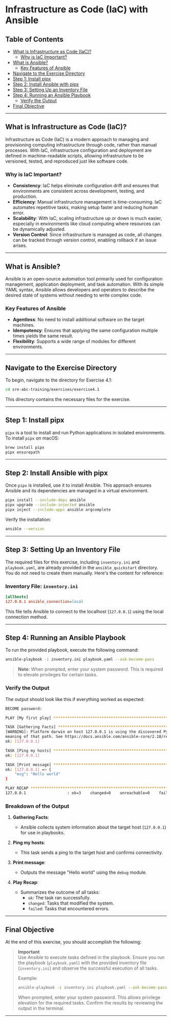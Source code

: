 # Infrastructure as Code (IaC) with Ansible

## Table of Contents
- [What is Infrastructure as Code (IaC)?](#what-is-infrastructure-as-code-iac)
  - [Why is IaC Important?](#why-is-iac-important)
- [What is Ansible?](#what-is-ansible)
  - [Key Features of Ansible](#key-features-of-ansible)
- [Navigate to the Exercise Directory](#navigate-to-the-exercise-directory)
- [Step 1: Install pipx](#step-1-install-pipx)
- [Step 2: Install Ansible with pipx](#step-2-install-ansible-with-pipx)
- [Step 3: Setting Up an Inventory File](#step-3-setting-up-an-inventory-file)
- [Step 4: Running an Ansible Playbook](#step-4-running-an-ansible-playbook)
  - [Verify the Output](#verify-the-output)
- [Final Objective](#final-objective)

---

## What is Infrastructure as Code (IaC)?

Infrastructure as Code (IaC) is a modern approach to managing and provisioning computing infrastructure through code, rather than manual processes. With IaC, infrastructure configuration and deployment are defined in machine-readable scripts, allowing infrastructure to be versioned, tested, and reproduced just like software code.

### Why is IaC Important?

- **Consistency**: IaC helps eliminate configuration drift and ensures that environments are consistent across development, testing, and production.
- **Efficiency**: Manual infrastructure management is time-consuming. IaC automates repetitive tasks, making setup faster and reducing human error.
- **Scalability**: With IaC, scaling infrastructure up or down is much easier, especially in environments like cloud computing where resources can be dynamically adjusted.
- **Version Control**: Since infrastructure is managed as code, all changes can be tracked through version control, enabling rollback if an issue arises.

---

## What is Ansible?

Ansible is an open-source automation tool primarily used for configuration management, application deployment, and task automation. With its simple YAML syntax, Ansible allows developers and operators to describe the desired state of systems without needing to write complex code.

### Key Features of Ansible

- **Agentless**: No need to install additional software on the target machines.
- **Idempotency**: Ensures that applying the same configuration multiple times yields the same result.
- **Flexibility**: Supports a wide range of modules for different environments.

---

## Navigate to the Exercise Directory

To begin, navigate to the directory for Exercise 4.1:

```bash
cd sre-abc-training/exercises/exercise4.1
```

This directory contains the necessary files for the exercise.

---

## Step 1: Install pipx

`pipx` is a tool to install and run Python applications in isolated environments. To install `pipx` on macOS:

```bash
brew install pipx
pipx ensurepath
```

---

## Step 2: Install Ansible with pipx

Once `pipx` is installed, use it to install Ansible. This approach ensures Ansible and its dependencies are managed in a virtual environment.

```bash
pipx install --include-deps ansible
pipx upgrade --include-injected ansible
pipx inject --include-apps ansible argcomplete
```

Verify the installation:
```bash
ansible --version
```

---

## Step 3: Setting Up an Inventory File

The required files for this exercise, including `inventory.ini` and `playbook.yaml`, are already provided in the `ansible_quickstart` directory. You do not need to create them manually. Here's the content for reference:

### Inventory File: `inventory.ini`

```ini
[allhosts]
127.0.0.1 ansible_connection=local
```

This file tells Ansible to connect to the localhost (`127.0.0.1`) using the local connection method.

---

## Step 4: Running an Ansible Playbook

To run the provided playbook, execute the following command:

```bash
ansible-playbook -i inventory.ini playbook.yaml --ask-become-pass
```

> **Note**: When prompted, enter your system password. This is required to elevate privileges for certain tasks.

### Verify the Output

The output should look like this if everything worked as expected:

```bash
BECOME password:

PLAY [My first play] *************************************************************************************************************

TASK [Gathering Facts] ***********************************************************************************************************
[WARNING]: Platform darwin on host 127.0.0.1 is using the discovered Python interpreter at /opt/homebrew/bin/python3.13, but future installation of another Python interpreter could change the
meaning of that path. See https://docs.ansible.com/ansible-core/2.18/reference_appendices/interpreter_discovery.html for more information.
ok: [127.0.0.1]

TASK [Ping my hosts] *************************************************************************************************************
ok: [127.0.0.1]

TASK [Print message] *************************************************************************************************************
ok: [127.0.0.1] => {
    "msg": "Hello world"
}

PLAY RECAP ***********************************************************************************************************************
127.0.0.1                  : ok=3    changed=0    unreachable=0    failed=0    skipped=0    rescued=0    ignored=0
```

### Breakdown of the Output

1. **Gathering Facts**:
   - Ansible collects system information about the target host (`127.0.0.1`) for use in playbooks.

2. **Ping my hosts**:
   - This task sends a ping to the target host and confirms connectivity.

3. **Print message**:
   - Outputs the message "Hello world" using the `debug` module.

4. **Play Recap**:
   - Summarizes the outcome of all tasks:
     - `ok`: The task ran successfully.
     - `changed`: Tasks that modified the system.
     - `failed`: Tasks that encountered errors.

---

## Final Objective

At the end of this exercise, you should accomplish the following:

> **Important**  
> Use Ansible to execute tasks defined in the playbook. Ensure you run the playbook (`playbook.yaml`) with the provided inventory file (`inventory.ini`) and observe the successful execution of all tasks.  
> 
> Example:
> ```bash
> ansible-playbook -i inventory.ini playbook.yaml --ask-become-pass
> ```
> When prompted, enter your system password. This allows privilege elevation for the required tasks. Confirm the results by reviewing the output in the terminal.

---